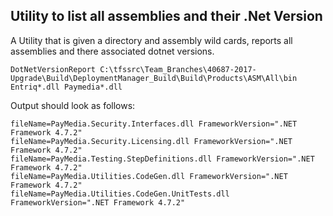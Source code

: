 
## Utility to list all assemblies and their .Net Version

A Utility that is given a directory and assembly wild cards, reports all assemblies and there associated dotnet versions. 

```
DotNetVersionReport C:\tfssrc\Team_Branches\40687-2017-Upgrade\Build\DeploymentManager_Build\Build\Products\ASM\All\bin Entriq*.dll Paymedia*.dll
```

Output should look as follows:
```
fileName=PayMedia.Security.Interfaces.dll FrameworkVersion=".NET Framework 4.7.2"
fileName=PayMedia.Security.Licensing.dll FrameworkVersion=".NET Framework 4.7.2"
fileName=PayMedia.Testing.StepDefinitions.dll FrameworkVersion=".NET Framework 4.7.2"
fileName=PayMedia.Utilities.CodeGen.dll FrameworkVersion=".NET Framework 4.7.2"
fileName=PayMedia.Utilities.CodeGen.UnitTests.dll FrameworkVersion=".NET Framework 4.7.2"
```

